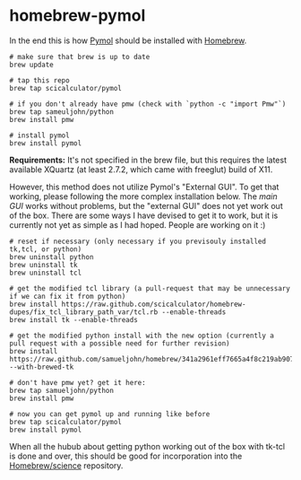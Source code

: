 homebrew-pymol
==========

In the end this is how [Pymol][pymol] should be installed with
[Homebrew][hb]. 

```
# make sure that brew is up to date
brew update

# tap this repo
brew tap scicalculator/pymol

# if you don't already have pmw (check with `python -c "import Pmw"`)
brew tap sameuljohn/python
brew install pmw

# install pymol
brew install pymol
```
**Requirements:** It's not specified in the brew file, but this requires
the latest available XQuartz (at least 2.7.2, which came with freeglut)
build of X11.

However, this method does not utilize Pymol's "External GUI". To get
that working, please following the more complex installation below. The
*main GUI* works without problems, but the "external GUI" does not yet
work out of the box. There are some ways I have devised to get it to
work, but it is currently not yet as simple as I had hoped. People are
working on it :)

```
# reset if necessary (only necessary if you previsouly installed tk,tcl, or python)
brew uninstall python
brew uninstall tk
brew uninstall tcl

# get the modified tcl library (a pull-request that may be unnecessary if we can fix it from python)
brew install https://raw.github.com/scicalculator/homebrew-dupes/fix_tcl_library_path_var/tcl.rb --enable-threads
brew install tk --enable-threads

# get the modified python install with the new option (currently a pull request with a possible need for further revision)
brew install https://raw.github.com/samueljohn/homebrew/341a2961eff7665a4f8c219ab907fdc2c40ba598/Library/Formula/python.rb --with-brewed-tk

# don't have pmw yet? get it here:
brew tap samueljohn/python
brew install pmw

# now you can get pymol up and running like before
brew tap scicalculator/pymol
brew install pymol
```

When all the hubub about getting python working out of the box with
tk-tcl is done and over, this should be good for incorporation into the
[Homebrew/science][hbsci] repository.

[hb]:http://mxcl.github.com/homebrew/
[hbsci]:https://github.com/Homebrew/homebrew-science
[pymol]:http://pymol.org
